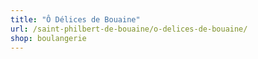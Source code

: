 ```yaml
---
title: "Ô Délices de Bouaine"
url: /saint-philbert-de-bouaine/o-delices-de-bouaine/
shop: boulangerie
---
```

